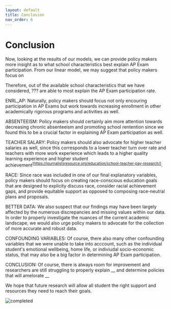```yaml
---
layout: default
title: Conclusion
nav_order: 6
---
```


# Conclusion 

Now, looking at the results of our models, we can provide policy makers more insight as to what school characteristics best explain AP Exam participation. From our linear model, we may suggest that policy makers focus on 

Therefore, out of the available school characteristics that we have considered, ??? are able to most explain the AP Exam participation rate. 

ENRL_AP: 
Naturally, policy makers should focus not only encouring participation in AP Exams but work towards increasing enrollment in other academically rigorous programs and activities as well. 

ABSENTEEISM: 
Policy makers should certainly aim more attention towards decreasing chronic absenteeism and promoting school rentention since we found this to be a crucial factor in explaining AP Exam participation as well. 

TEACHER SALARY: 
Policy makers should also advocate for higher teacher salaries as well, since this corresponds to a lower teacher turn over rate and teachers with more work experience which leads to a higher quality learning experience and higher student achievement<sup>[https://journalistsresource.org/education/school-teacher-pay-research/]</sup>. 

RACE: 
Since race was included in one of our final explanatory variables, policy makers should focus on creating race-conscious education goals that are designed to explicity discuss race, consider racial achievement gaps, and provide equitable support as opposed to composing race-neutral plans and proposals. 

BETTER DATA: 
We also suspect that our findings may have been largely affected by the numerous discrepancies and missing values within our data. In order to properly investigate the nuances of the current academic landscape, we would also urge policy makers to advocate for the collection of more accurate and robust data. 

CONFOUNDING VARIABLES:
Of course, there also many other confounding variables that we were unable to take into acccount, such as the individual student's emotional wellbeing, home life, or indiviudal socio-economic status, that may also be a big factor in determining AP Exam participation. 


CONCLUSION: 
Of course, there is always room for improvement and researchers are still struggling to properly explain __ and determine policies that will amelorate __ 

We hope that future research will allow all student the right support and resources they need to reach their goals. 


![completed](../../assets/images/completed.png)
